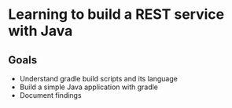 # Learning to build a REST service with Java

## Goals

* Understand gradle build scripts and its language
* Build a simple Java application with gradle
* Document findings
